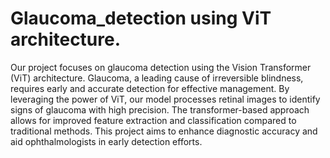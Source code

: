 # Glaucoma_detection using ViT architecture.
Our project focuses on glaucoma detection using the Vision Transformer (ViT) architecture. Glaucoma, a leading cause of irreversible blindness, requires early and accurate detection for effective management. By leveraging the power of ViT, our model processes retinal images to identify signs of glaucoma with high precision. The transformer-based approach allows for improved feature extraction and classification compared to traditional methods. This project aims to enhance diagnostic accuracy and aid ophthalmologists in early detection efforts.
